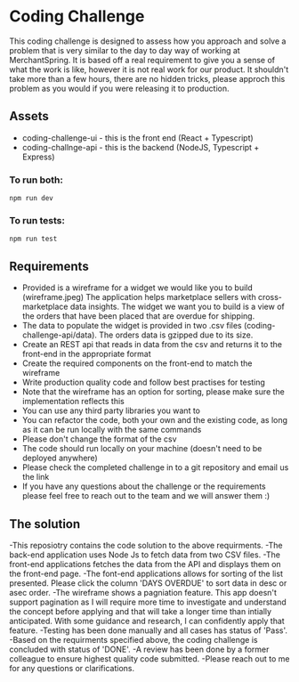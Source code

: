 # Coding Challenge

This coding challenge is designed to assess how you approach and solve a problem that is very similar to the day to day way of working at MerchantSpring. It is based off a real requirement to give you a sense of what the work is like, however it is not real work for our product. It shouldn't take more than a few hours, there are no hidden tricks, please approch this problem as you would if you were releasing it to production.

## Assets

- coding-challenge-ui - this is the front end (React + Typescript)
- coding-challnge-api - this is the backend (NodeJS, Typescript + Express)

### To run both:

`npm run dev`

### To run tests:

`npm run test`

## Requirements

- Provided is a wireframe for a widget we would like you to build (wireframe.jpeg) The application helps marketplace sellers with cross-marketplace data insights. The widget we want you to build is a view of the orders that have been placed that are overdue for shipping.
- The data to populate the widget is provided in two .csv files (coding-challenge-api/data). The orders data is gzipped due to its size.
- Create an REST api that reads in data from the csv and returns it to the front-end
  in the appropriate format
- Create the required components on the front-end to match the wireframe
- Write production quality code and follow best practises for testing
- Note that the wireframe has an option for sorting, please make sure the implementation reflects this
- You can use any third party libraries you want to
- You can refactor the code, both your own and the existing code, as long as it can be run locally with the same commands
- Please don't change the format of the csv
- The code should run locally on your machine (doesn't need to be deployed anywhere)
- Please check the completed challenge in to a git repository and email us the link
- If you have any questions about the challenge or the requirements please feel free to reach out to the team and we will answer them :)


## The solution

-This reposiotry contains the code solution to the above requirments.
-The back-end application uses Node Js to fetch data from two CSV files.
-The front-end applications fetches the data from the API and displays them on the front-end page.
-The font-end applications allows for sorting of the list presented. Please click the column 'DAYS OVERDUE' to sort data in desc or asec order.
-The wireframe shows a pagniation feature. This app doesn't support pagination as I will require more time to investigate and understand the concept before applying and that will take a longer time than intially anticipated. With some guidance and research, I can confidently apply that feature.
-Testing has been done manually and all cases has status of 'Pass'.
-Based on the requirments specified above, the coding challenge is concluded with status of 'DONE'.
-A review has been done by a former colleague to ensure highest quality code submitted. 
-Please reach out to me for any questions or clarifications.

